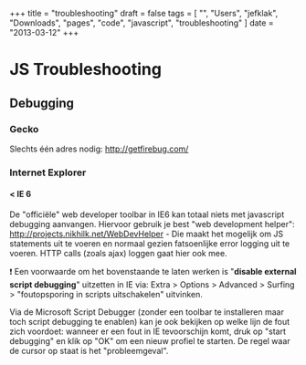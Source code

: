 +++
title = "troubleshooting"
draft = false
tags = [
    "",
    "Users",
    "jefklak",
    "Downloads",
    "pages",
    "code",
    "javascript",
    "troubleshooting"
]
date = "2013-03-12"
+++
# JS Troubleshooting 

## Debugging 

### Gecko 

Slechts één adres nodig: http://getfirebug.com/

### Internet Explorer 

#### < IE 6 #####

De "officiële" web developer toolbar in IE6 kan totaal niets met javascript debugging aanvangen. Hiervoor gebruik je best "web development helper": http://projects.nikhilk.net/WebDevHelper - Die maakt het mogelijk om JS statements uit te voeren en normaal gezien fatsoenlijke error logging uit te voeren. HTTP calls (zoals ajax) loggen gaat hier ook mee. 

:exclamation: Een voorwaarde om het bovenstaande te laten werken is "**disable external script debugging**" uitzetten in IE via: Extra > Options > Advanced > Surfing > "foutopsporing in scripts uitschakelen" uitvinken.

Via de Microsoft Script Debugger (zonder een toolbar te installeren maar toch script debugging te enablen) kan je ook bekijken op welke lijn de fout zich voordoet: wanneer er een fout in IE tevoorschijn komt, druk op "start debugging" en klik op "OK" om een nieuw profiel te starten. De regel waar de cursor op staat is het "probleemgeval". 